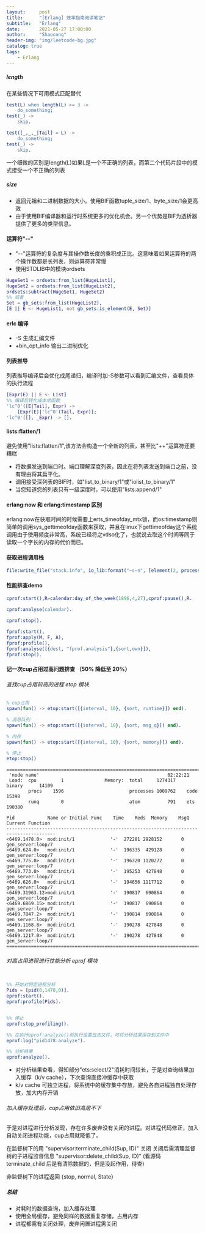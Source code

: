```yaml
---
layout:     post
title:      "[Erlang] 效率指南阅读笔记"
subtitle:   "Erlang"
date:       2021-05-27 17:00:00
author:     "Shaocong"
header-img: "img/leetcode-bg.jpg"
catalog: true
tags:
    - Erlang
---
```


##### length
在某些情况下可用模式匹配替代
```erlang
test(L) when length(L) >= 3 ->
    do_something;
test(_) ->
    skip.
```
```erlang
test([_,_,_|Tail] = L) ->
    do_something;
test(_) ->
    skip.
```
一个细微的区别是length(L)如果L是一个不正确的列表，而第二个代码片段中的模式接受一个不正确的列表

##### size
* 返回元祖和二进制数据的大小。使用BIF函数tuple_size/1、byte_size/1会更高效
* 由于使用BIF编译器和运行时系统更多的优化机会。另一个优势是BIF为透析器提供了更多的类型信息。

#### 运算符"--"
* "--"运算符的复杂度与其操作数长度的乘积成正比。这意味着如果运算符的两个操作数都是长列表，则运算符非常慢
* 使用STDLIB中的模块ordsets

```erlang
HugeSet1 = ordsets:from_list(HugeList1),
HugeSet2 = ordsets:from_list(HugeList2),
ordsets:subtract(HugeSet1, HugeSet2)
%% 或者
Set = gb_sets:from_list(HugeList2),
[E || E <- HugeList1, not gb_sets:is_element(E, Set)]
```

#### erlc 编译
* -S 生成汇编文件
* +bin_opt_info 输出二进制优化

#### 列表推导
列表推导编译后会优化成尾递归，编译时加-S参数可以看到汇编文件，查看具体的执行流程
```erlang
[Expr(E) || E <- List]
%% 编译后转化成本地函数
'lc^0'([E|Tail], Expr) ->
    [Expr(E)|'lc^0'(Tail, Expr)];
'lc^0'([], _Expr) -> [].
```

#### lists:flatten/1
避免使用"lists:flatten/1",该方法会构造一个全新的列表，甚至比"++"运算符还要糟糕
* 将数据发送到端口时。端口理解深度列表，因此在将列表发送到端口之前，没有理由将其扁平化。
* 调用接受深列表的BIF时，如"list_to_binary/1"或"iolist_to_binary/1"
* 当您知道您的列表只有一级深度时，可以使用"lists:append/1"

#### erlang:now 和 erlang:timestamp 区别
erlang:now在获取时间的时候需要上erts_timeofday_mtx锁，而os:timestamp则简单的调用sys_gettimeofday函数来获取，并且在linux下gettimeofday这个系统调用由于使用频度非常高，系统已经将之vdso化了，也就说去取这个时间等同于读取一个字长的内存的代价而已。

#### 获取进程调用栈
```erlang
file:write_file("stack.info", io_lib:format("~s~n", [element(2, process_info(Pid, backtrace))]))
```

#### 性能排查demo

```erlang
cprof:start(),R=calendar:day_of_the_week(1896,4,27),cprof:pause(),R.

cprof:analyse(calendar).

cprof:stop().

fprof:start(),
fprof:apply(M, F, A),
fprof:profile(),
fprof:analyse([{dest, "fprof.analysis"},{sort,own}]),
fprof:stop().

```


#### 记一次cup占用过高问题排查 （50% 降低至 20%）

###### 查找cup占用较高的进程 etop 模块
```erlang
% cup占用
spawn(fun() -> etop:start([{interval, 10}, {sort, runtime}]) end).

% 消息队列
spawn(fun() -> etop:start([{interval, 10}, {sort, msg_q}]) end).

% 内存
spawn(fun() -> etop:start([{interval, 10}, {sort, memory}]) end).

% 停止
etop:stop()
```

```shell
========================================================================================
 'node name'                                               02:22:21
 Load:  cpu         1               Memory:  total     1274317    binary      14109
        procs    1596                        processes 1009762    code        15398
        runq        0                        atom          791    ets        190380
                                          
Pid            Name or Initial Func    Time    Reds  Memory    MsgQ Current Function
----------------------------------------------------------------------------------------
<6469.1478.0>  mod:init/1             '-'  272281 2928152       0 gen_server:loop/7   
<6469.624.0>   mod:init/1             '-'  196335  429128       0 gen_server:loop/7   
<6469.775.0>   mod:init/1             '-'  196320 1120272       0 gen_server:loop/7   
<6469.773.0>   mod:init/1             '-'  195253  427848       0 gen_server:loop/7   
<6469.626.0>   mod:init/1             '-'  194656 1117712       0 gen_server:loop/7   
<6469.31963.12>mod:init/1             '-'  190817  690864       0 gen_server:loop/7   
<6469.6869.15> mod:init/1             '-'  190817  690864       0 gen_server:loop/7   
<6469.7847.2>  mod:init/1             '-'  190814  690864       0 gen_server:loop/7   
<6469.1168.8>  mod:init/1             '-'  190278  427848       0 gen_server:loop/7   
<6469.1217.0>  mod:init/1             '-'  190278  427848       0 gen_server:loop/7   
========================================================================================
```

###### 对高占用进程进行性能分析 eprof 模块
```erlang

%% 开始对特定进程分析
Pids = [pid(0,1478,0)].
eprof:start().
eprof:profile(Pids).


%% 停止
eprof:stop_profiling().

%% 在执行eprof:analyze()前执行设置日志文件，可将分析结果保存到文件中
eprof:log("pid1478.analyze").

%% 分析结果
eprof:analyze().
```

* 对分析结果查看，得知部分"ets:select/2"消耗时间较长，于是对查询结果加入缓存（k/v cache），下次查询直接冲缓存中获取
* k/v cache 可独立进程，将系统中的缓存集中存放，避免各自进程独自处理存放，加大内存开销

###### 加入缓存处理后，cup占用依旧高居不下

于是对进程进行分析发现，存在许多废弃没有关闭的进程。对进程代码修正，加入自动关闭进程功能，cup占用就降低了。

在监督树下的用 "supervisor:terminate_child(Sup, ID)" 关闭
关闭后需清理监督树的子进程监督信息 "supervisor:delete_child(Sup, ID)" (看源码 terminate_child 后是有清除数据的，但是没起作用，待查)

非监督树下的进程返回 {stop, normal, State}

##### 总结
* 对耗时的数据查询，加入缓存处理
* 使用全局缓存，避免同样的数据重复存储，占用内存
* 进程都需有关闭处理，废弃闲置进程需关闭
